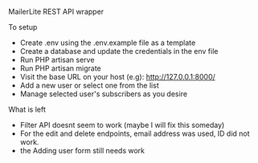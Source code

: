 MailerLite REST API wrapper

To setup

-   Create .env using the .env.example file as a template
-   Create a database and update the credentials in the env file
-   Run PHP artisan serve
-   Run PHP artisan migrate
-   Visit the base URL on your host (e.g): http://127.0.0.1:8000/
-   Add a new user or select one from the list
-   Manage selected user's subscribers as you desire

What is left

-   Filter API doesnt seem to work (maybe I will fix this someday)
-   For the edit and delete endpoints, email address was used, ID did not work.
-   the Adding user form still needs work
